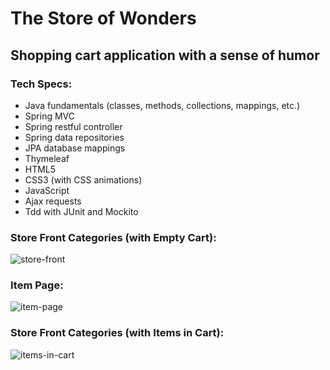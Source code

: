 # The Store of Wonders
## Shopping cart application with a sense of humor 
### Tech Specs:
<ul>
  <li>Java fundamentals (classes, methods, collections, mappings, etc.)</li>
  <li>Spring MVC</li>
  <li>Spring restful controller</li>
  <li>Spring data repositories</li>
  <li>JPA database mappings</li>
  <li>Thymeleaf</li>
  <li>HTML5</li>
  <li>CSS3 (with CSS animations)</li>
  <li>JavaScript</li>
  <li>Ajax requests</li>
  <li>Tdd with JUnit and Mockito</li>
</ul>

### Store Front Categories (with Empty Cart):

![store-front](https://user-images.githubusercontent.com/28411165/38472203-4649b960-3b4a-11e8-8a35-c007aee1d7ed.jpg)

### Item Page:
![item-page](https://user-images.githubusercontent.com/28411165/38472205-4b3a566e-3b4a-11e8-8bb9-2709a9b8f937.jpg)

### Store Front Categories (with Items in Cart):
![items-in-cart](https://user-images.githubusercontent.com/28411165/38472207-4f3de17c-3b4a-11e8-8fdb-2fc2962d0411.JPG)


